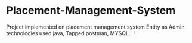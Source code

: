 # Placement-Management-System
Project implemented on placement management system Entity as Admin. technologies used java, Tapped postman, MYSQL...!
